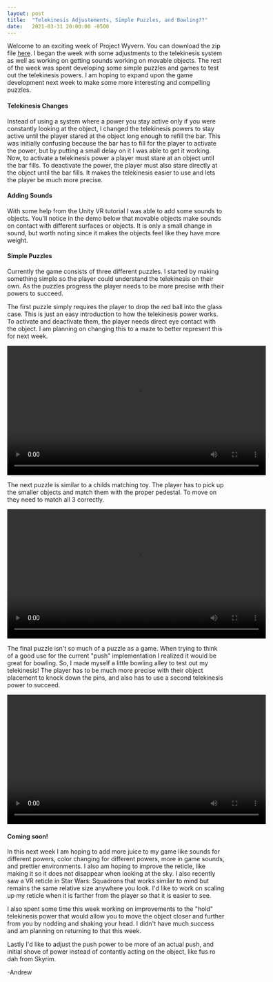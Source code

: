 ```yaml
---
layout: post
title:  "Telekinesis Adjustements, Simple Puzzles, and Bowling??"
date:   2021-03-31 20:00:00 -0500
---
```

<p>Welcome to an exciting week of Project Wyvern. You can download the zip file <a href="https://drive.google.com/file/d/1Yd1NeKicGPzuitNU7smh_ZRDMuRQYBh6/view?usp=sharing">here</a>. I began the week with some adjustments to the telekinesis system as well as working on getting sounds working on movable objects. The rest of the week was spent developing some simple puzzles and games to test out the telekinesis powers. I am hoping to expand upon the game development next week to make some more interesting and compelling puzzles.</p>

<h4>Telekinesis Changes</h4>
<p>Instead of using a system where a power you stay active only if you were constantly looking at the object, I changed the telekinesis powers to stay active until the player stared at the object long enough to refill the bar. This was initially confusing because the bar has to fill for the player to activate the power, but by putting a small delay on it I was able to get it working. Now, to activate a telekinesis power a player must stare at an object until the bar fills. To deactivate the power, the player must also stare directly at the object until the bar fills. It makes the telekinesis easier to use and lets the player be much more precise.</p>

<h4>Adding Sounds</h4>
<p>With some help from the Unity VR tutorial I was able to add some sounds to objects. You'll notice in the demo below that movable objects make sounds on contact with different surfaces or objects. It is only a small change in sound, but worth noting since it makes the objects feel like they have more weight.</p>

<h4>Simple Puzzles</h4>
<p>Currently the game consists of three different puzzles. I started by making something simple so the player could understand the telekinesis on their own. As the puzzles progress the player needs to be more precise with their powers to succeed.</p>

<p>The first puzzle simply requires the player to drop the red ball into the glass case. This is just an easy introduction to how the telekinesis power works. To activate and deactivate them, the player needs direct eye contact with the object. I am planning on changing this to a maze to better represent this for next week.</p>
<video width="600" height="auto" >
    <source src="{{site.url}}/assets/3_31/3_1p1.mp4" alt="Intro puzzle!" type="video/mp4"/>
</video>

<p>The next puzzle is similar to a childs matching toy. The player has to pick up the smaller objects and match them with the proper pedestal. To move on they need to match all 3 correctly.</p>

<video width="600" height="auto" >
    <source src="{{site.url}}/assets/3_31/3_1p2.mp4" alt="Correct shape puzzle" type="video/mp4"/>
</video>

<p>The final puzzle isn't so much of a puzzle as a game. When trying to think of a good use for the current "push" implementation I realized it would be great for bowling. So, I made myself a little bowling alley to test out my telekinesis! The player has to be much more precise with their object placement to knock down the pins, and also has to use a second telekinesis power to succeed.</p>
<video width="600" height="auto" >
    <source src="{{site.url}}/assets/3_31/3_1p3.mp4" alt="Bowling!" type="video/mp4"/>
</video>

<h4>Coming soon!</h4>
<p>In this next week I am hoping to add more juice to my game like sounds for different powers, color changing for different powers, more in game sounds, and prettier environments. I also am hoping to improve the reticle, like making it so it does not disappear when looking at the sky. I also recently saw a VR reticle in Star Wars: Squadrons that works similar to mind but remains the same relative size anywhere you look. I'd like to work on scaling up my reticle when it is farther from the player so that it is easier to see.</p>

<p>I also spent some time this week working on improvements to the "hold" telekinesis power that would allow you to move the object closer and further from you by nodding and shaking your head. I didn't have much success and am planning on returning to that this week.</p>

<p>Lastly I'd like to adjust the push power to be more of an actual push, and initial shove of power instead of contantly acting on the object, like fus ro dah from Skyrim.</p>

<p>-Andrew</p>
